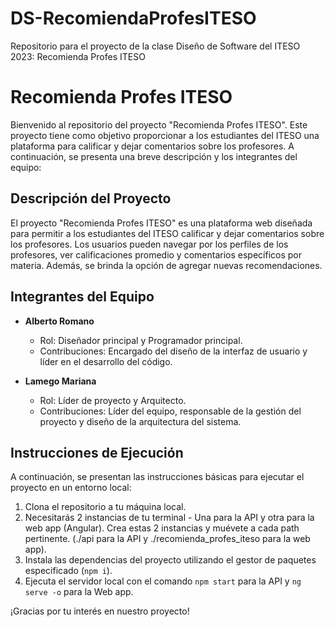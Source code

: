 # DS-RecomiendaProfesITESO

Repositorio para el proyecto de la clase Diseño de Software del ITESO 2023: Recomienda Profes ITESO

# Recomienda Profes ITESO

Bienvenido al repositorio del proyecto "Recomienda Profes ITESO". Este proyecto tiene como objetivo proporcionar a los estudiantes del ITESO una plataforma para calificar y dejar comentarios sobre los profesores. A continuación, se presenta una breve descripción y los integrantes del equipo:

## Descripción del Proyecto

El proyecto "Recomienda Profes ITESO" es una plataforma web diseñada para permitir a los estudiantes del ITESO calificar y dejar comentarios sobre los profesores. Los usuarios pueden navegar por los perfiles de los profesores, ver calificaciones promedio y comentarios específicos por materia. Además, se brinda la opción de agregar nuevas recomendaciones.

## Integrantes del Equipo

- **Alberto Romano**

  - Rol: Diseñador principal y Programador principal.
  - Contribuciones: Encargado del diseño de la interfaz de usuario y líder en el desarrollo del código.

- **Lamego Mariana**
  - Rol: Líder de proyecto y Arquitecto.
  - Contribuciones: Líder del equipo, responsable de la gestión del proyecto y diseño de la arquitectura del sistema.

## Instrucciones de Ejecución

A continuación, se presentan las instrucciones básicas para ejecutar el proyecto en un entorno local:

1. Clona el repositorio a tu máquina local.
2. Necesitarás 2 instancias de tu terminal - Una para la API y otra para la web app (Angular). Crea estas 2 instancias y muévete a cada path pertinente. (./api para la API y ./recomienda_profes_iteso para la web app).
3. Instala las dependencias del proyecto utilizando el gestor de paquetes especificado (`npm i`).
4. Ejecuta el servidor local con el comando `npm start` para la API y `ng serve -o` para la Web app.

¡Gracias por tu interés en nuestro proyecto!
